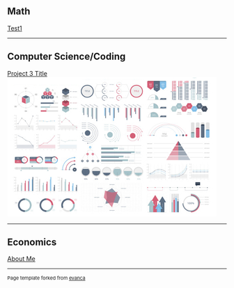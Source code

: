 ## Math

[Test1](/sample_page)
<img src=""/>

---

## Computer Science/Coding
[Project 3 Title](http://example.com/)
<img src="images/dummy_thumbnail.jpg?raw=true"/>

---

## Economics

[About Me](/sample_page)
<img src=""/>


---




<p style="font-size:11px">Page template forked from <a href="https://github.com/evanca/quick-portfolio">evanca</a></p>
<!-- Remove above link if you don't want to attibute -->
